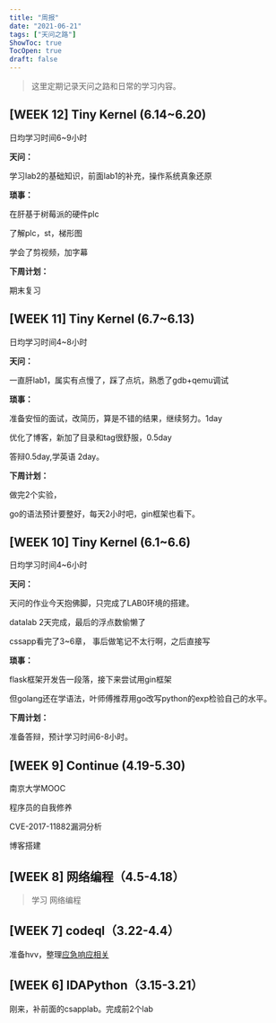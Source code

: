 ```yaml
---
title: "周报"
date: "2021-06-21"
tags: ["天问之路"]
ShowToc: true
TocOpen: true
draft: false
---
```


> 这里定期记录天问之路和日常的学习内容。

## [WEEK 12] Tiny Kernel (6.14~6.20)

日均学习时间6~9小时

**天问：**

学习lab2的基础知识，前面lab1的补充，操作系统真象还原

**琐事：**

在肝基于树莓派的硬件plc

了解plc，st，梯形图

学会了剪视频，加字幕

**下周计划：**

期末复习

## [WEEK 11] Tiny Kernel (6.7~6.13)

日均学习时间4~8小时

**天问：**

一直肝lab1，属实有点慢了，踩了点坑，熟悉了gdb+qemu调试

**琐事：**

准备安恒的面试，改简历，算是不错的结果，继续努力。1day

优化了博客，新加了目录和tag很舒服，0.5day

答辩0.5day,学英语 2day。

**下周计划：**

做完2个实验，

go的语法预计要整好，每天2小时吧，gin框架也看下。

## [WEEK 10] Tiny Kernel (6.1~6.6)

日均学习时间4~6小时

**天问：**

天问的作业今天抱佛脚，只完成了LAB0环境的搭建。

datalab 2天完成，最后的浮点数偷懒了

cssapp看完了3~6章， 事后做笔记不太行啊，之后直接写

**琐事：**

flask框架开发告一段落，接下来尝试用gin框架

但golang还在学语法，叶师傅推荐用go改写python的exp检验自己的水平。

**下周计划：**

准备答辩，预计学习时间6-8小时。

## [WEEK 9] Continue (4.19-5.30)

南京大学MOOC

程序员的自我修养

CVE-2017-11882漏洞分析

博客搭建

## [WEEK 8] 网络编程（4.5-4.18）

> 学习 网络编程

## [WEEK 7] codeql（3.22-4.4）

准备hvv，整理[应急响应相关](https://inten.kro1lsec.com/post/%E5%BA%94%E6%80%A5%E5%93%8D%E5%BA%94/)

## [WEEK 6]  IDAPython（3.15-3.21）

刚来，补前面的csapplab。完成前2个lab



